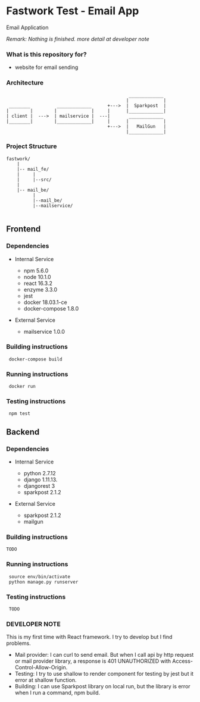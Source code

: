 # Fastwork Test - Email App #

Email Application

*Remark: Nothing is finished. more detail at developer note*

### What is this repository for? ###
- website for email sending

### Architecture ###
```
                                              _____________ 
                                             |             |
 ________          _____________      +--->  |  Sparkpost  |
|        |        |             |     |      |_____________|  
| client |  --->  | mailservice |  ---|       _____________
|________|        |_____________|     |      |             |
                                      +--->  |   MailGun   |
                                             |_____________|

```


### Project Structure ###

```
fastwork/
    |
    |-- mail_fe/
    |     |
    |     |--src/
    |     
    |-- mail_be/
          |
          |--mail_be/
          |--mailservice/
          

```

## Frontend ##

### Dependencies ###
- Internal Service
    - npm 5.6.0
    - node 10.1.0
    - react 16.3.2
    - enzyme 3.3.0
    - jest
    - docker 18.03.1-ce
    - docker-compose 1.8.0

- External Service
    - mailservice 1.0.0

### Building instructions ###
```
 docker-compose build
```

### Running instructions ###
```
 docker run
```

### Testing instructions ###
```
 npm test
```


## Backend ##

### Dependencies ###
- Internal Service
    - python 2.7.12
    - django 1.11.13.
    - djangorest 3
    - sparkpost 2.1.2

- External Service
    - sparkpost 2.1.2
    - mailgun

### Building instructions ###
```
TODO
```

### Running instructions ###
```
 source env/bin/activate
 python manage.py runserver
```

### Testing instructions ###
```
 TODO
```


### DEVELOPER NOTE ###
This is my first time with React framework.
I try to develop but I find problems.

- Mail provider: I can curl to send email. But when I call api by http request or mail provider library, a response is 401 UNAUTHORIZED with Access-Control-Allow-Origin.
- Testing: I try to use shallow to render component for testing by jest but it error at shallow function.
- Building: I can use Sparkpost library on local run, but the library is error when I run a command, npm build.
